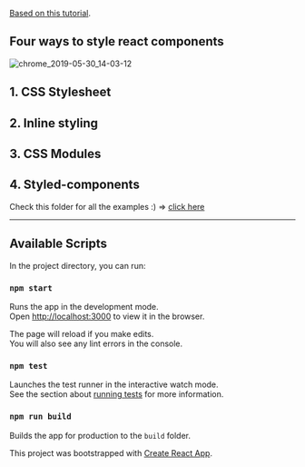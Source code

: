 [Based on this tutorial](https://codeburst.io/4-four-ways-to-style-react-components-ac6f323da822).

## Four ways to style react components

![chrome_2019-05-30_14-03-12](https://user-images.githubusercontent.com/20374208/58628932-b2c5b800-82e3-11e9-9697-168f2fe6d6ce.png)

## 1. CSS Stylesheet
## 2. Inline styling
## 3. CSS Modules
## 4. Styled-components

Check this folder for all the examples :) => [click here](https://github.com/goxr3plus/react-style-tutorial/tree/master/src/containers/expert)


----

## Available Scripts

In the project directory, you can run:

### `npm start`

Runs the app in the development mode.<br>
Open [http://localhost:3000](http://localhost:3000) to view it in the browser.

The page will reload if you make edits.<br>
You will also see any lint errors in the console.

### `npm test`

Launches the test runner in the interactive watch mode.<br>
See the section about [running tests](https://facebook.github.io/create-react-app/docs/running-tests) for more information.

### `npm run build`

Builds the app for production to the `build` folder.<br>


This project was bootstrapped with [Create React App](https://github.com/facebook/create-react-app).

